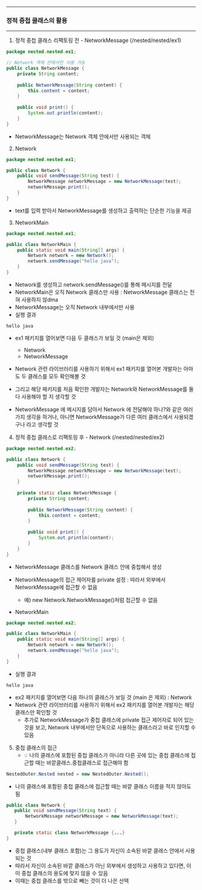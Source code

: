 -----
### 정적 중첩 클래스의 활용
-----
1. 정적 중첩 클래스 리팩토링 전 - NetworkMessage (/nested/nested/ex1)
```java
package nested.nested.ex1;

// Network 객체 안에서만 사용 가능
public class NetworkMessage {
    private String content;
    
    public NetworkMessage(String content) {
        this.content = content;
    }
    
    public void print() {
        System.out.println(content);
    }
}
```
   - NetworkMessage는 Network 객체 안에서만 사용되는 객체

2. Network
```java
package nested.nested.ex1;

public class Network {
    public void sendMessage(String test) {
        NetworkMessage networkMessage = new NetworkMessage(test);
        networkMessage.print();
    }
}
```
   - text를 입력 받아서 NetworkMessage를 생성하고 출력하는 단순한 기능을 제공

3. NetworkMain
```java
package nested.nested.ex1;

public class NetworkMain {
    public static void main(String[] args) {
        Network network = new Network();
        network.sendMessage("hello java");
    }
}
```
   - Network를 생성하고 network.sendMessage()를 통해 메시지를 전달
   - NetworkMain은 오직 Network 클래스만 사용 : NetworkMessage 클래스는 전혀 사용하지 않dma
   - NetworkMessage는 오직 Network 내부에서만 사용
   - 실행 결과
```
hello java
```
   - ex1 패키지를 열어보면 다음 두 클래스가 보일 것 (main은 제외)
      + Network
      + NetworkMessage
    
   - Network 관련 라이브러리를 사용하기 위해서 ex1 패키지를 열어본 개발자는 아마도 두 클래스를 모두 확인해볼 것
   - 그리고 해당 패키지를 처음 확인한 개발자는 Network와 NetworkMessage를 둘 다 사용해야 할 지 생각할 것
   - NetworkMessage 에 메시지를 담아서 Network 에 전달해야 하나?와 같은 여러가지 생각을 하거나, 아니면 NetworkMessage가 다른 여러 클래스에서 사용되겠구나 라고 생각할 것


4. 정적 중첩 클래스로 리팩토링 후 - Network (/nested/nested/ex2)
```java
package nested.nested.ex2;

public class Network {
    public void sendMessage(String test) {
        NetworkMessage networkMessage = new NetworkMessage(test);
        networkMessage.print();
    }
    
    private static class NetworkMessage {
        private String content;
        
        public NetworkMessage(String content) {
            this.content = content;
        }
        
        public void print() {
            System.out.println(content);
        }
    }
}
```
   - NetworkMessage 클래스를 Network 클래스 안에 중첩해서 생성
   - NetworkMessage의 접근 제어자를 private 설정 : 따라서 외부에서 NetworkMessage에 접근할 수 없음
     + 예) new Network.NetworkMessage()처럼 접근할 수 없음

   - NetworkMain
```java
package nested.nested.ex2;

public class NetworkMain {
    public static void main(String[] args) {
        Network network = new Network();
        network.sendMessage("hello java");
    }
}
```
   - 실행 결과
```
hello java
```

   - ex2 패키지를 열어보면 다음 하나의 클래스가 보일 것 (main 은 제외) : Network
   - Network 관련 라이브러리를 사용하기 위해서 ex2 패키지를 열어본 개발자는 해당 클래스만 확인할 것
     + 추가로 NetworkMessage가 중첩 클래스에 private 접근 제어자로 되어 있는 것을 보고, Network 내부에서만 단독으로 사용하는 클래스라고 바로 인지할 수 있음

5. 중첩 클래스의 접근
   - 💡 나의 클래스에 포함된 중첩 클래스가 아니라 다른 곳에 있는 중첩 클래스에 접근할 때는 바깥클래스.중첩클래스로 접근해야 함
```java
NestedOuter.Nested nested = new NestedOuter.Nested();
```

   - 나의 클래스에 포함된 중첩 클래스에 접근할 때는 바깥 클래스 이름을 적지 않아도 됨
```java
public class Network {
   public void sendMessage(String text) {
       NetworkMessage networkMessage = new NetworkMessage(text);
   }

   private static class NetworkMessage {...}
}
```
   - 중첩 클래스(내부 클래스 포함)는 그 용도가 자신이 소속된 바깥 클래스 안에서 사용되는 것
   - 따라서 자신이 소속된 바깥 클래스가 아닌 외부에서 생성하고 사용하고 있다면, 이미 중첩 클래스의 용도에 맞지 않을 수 있음
   - 이때는 중첩 클래스를 밖으로 빼는 것이 더 나은 선택
